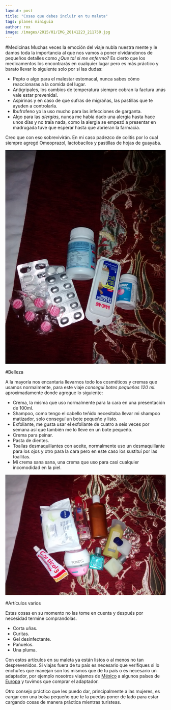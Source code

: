 ```yaml
---
layout: post
title: "Cosas que debes incluir en tu maleta"
tags: planes miniguia
author: rox
image: /images/2015/01/IMG_20141223_211750.jpg
---
```

#Medicinas
Muchas veces la emoción del viaje nubla nuestra mente y le damos toda la importancia al que nos vamos a poner olvidándonos de pequeños detalles como *¿Que tal si me enfermo?* Es cierto que los medicamentos los encontrarás en cualquier lugar pero es más práctico y barato llevar lo siguiente solo por si las dudas:

* Pepto o algo para el malestar estomacal, nunca sabes cómo reaccionaras a la comida del lugar.
* Antigripales, los cambios de temperatura siempre cobran la factura ¡más vale estar prevenida!.
* Aspirinas y en caso de que sufras de migrañas, las pastillas que te ayuden a controlarla.
* Ibufrofeno yo la uso mucho para las infecciones de garganta.
* Algo para las *alergias*, nunca me había dado una alergia hasta hace unos días y no traía nada, como la alergia se empezó a presentar en madrugada tuve que esperar hasta que abrieran la farmacia.

Creo que con eso sobrevivirán. En mi caso padezco de colitis por lo cual siempre agregó Omeoprazol, lactobacilos y pastillas de hojas de guayaba.

![El medicamento que siempre llevo en la maleta.](/images/2014/12/IMG_20141223_211646.jpg)

#Belleza

A la mayoría nos encantaría llevarnos todo los cosméticos y cremas que usamos normalmente, para este viaje *conseguí botes pequeños 120 ml.* aproximadamente donde agregue lo siguiente:

* Crema, la misma que uso normalmente para la cara en una presentación de 100ml.
* Shampoo, como tengo el cabello teñido necesitaba llevar mi shampoo matizador, solo conseguí un bote pequeño y listo.
* Exfoliante, me gusta usar el exfoliante de cuatro a seis veces por semana así que también me lo lleve en un bote pequeño.
* Crema para peinar.
* Pasta de dientes.
* Toallas desmaquillantes con aceite, normalmente uso un desmaquillante para los ojos y otro para la cara pero en este caso los sustituí por las toallitas.
* Mi crema sana sana, una crema que uso para casi cualquier incomodidad en la piel.

![Los recipientes pequeños para llevar mis productos de belleza](/images/2015/01/IMG_20141223_211750.jpg)

#Artículos varios

Estas cosas en su momento no las tome en cuenta y después por necesidad termine comprandolas.

* Corta uñas.
* Curitas.
* Gel desinfectante.
* Pañuelos.
* Una pluma.

Con estos artículos en su maleta ya están listos o al menos no tan desprevenidos. Si viajas fuera de tu país es necesario que verifiques si lo enchufes que manejan son los mismos que de tu país o es necesario un adaptador, por ejemplo nosotros viajamos de [México](/tag/mexico) a algunos países de [Europa](/tag/europa) y tuvimos que comprar el adaptador.

Otro consejo práctico que les puedo dar, principalmente a las mujeres, es cargar con una bolsa pequeño que te la puedas poner de lado para estar cargando cosas de manera práctica mientras turisteas.